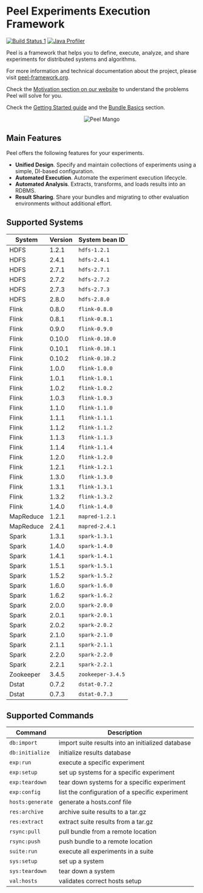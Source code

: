 Peel Experiments Execution Framework
====================================

<a href="https://travis-ci.org/peelframework/peel"><img alt="Build Status 1" src="https://travis-ci.org/peelframework/peel.svg?branch=dev" /></a>
<a href="https://www.ej-technologies.com/products/jprofiler/overview.html"><img alt="Java Profiler" src="https://www.ej-technologies.com/images/product_banners/jprofiler_small.png" /></a>

Peel is a framework that helps you to define, execute, analyze, and share experiments for distributed systems and algorithms.

For more information and technical documentation about the project, please visit [peel-framework.org](http://peel-framework.org).

Check the [Motivation section on our website](http://peel-framework.org/manual/motivation.html) to understand the problems Peel will solve for you.

Check the [Getting Started guide](http://peel-framework.org/getting-started.html) and the [Bundle Basics](http://peel-framework.org/manual/motivation.html) section.

<p align="center">
  <img src="http://peel-framework.org/img/peeled_mango_small.jpg" alt="Peel Mango" />
</p>

## Main Features

Peel offers the following features for your experiments.

- **Unified Design**. Specify and maintain collections of experiments using a simple, DI-based configuration.
- **Automated Execution**. Automate the experiment execution lifecycle.
- **Automated Analysis**. Extracts, transforms, and loads results into an RDBMS.
- **Result Sharing**. Share your bundles and migrating to other evaluation environments without additional effort.

## Supported Systems

| System           | Version        | System bean ID    |
| ---------------- | -------------- | ----------------- |
| HDFS             | 1.2.1          | `hdfs-1.2.1`      |
| HDFS             | 2.4.1          | `hdfs-2.4.1`      |
| HDFS             | 2.7.1          | `hdfs-2.7.1`      |
| HDFS             | 2.7.2          | `hdfs-2.7.2`      |
| HDFS             | 2.7.3          | `hdfs-2.7.3`      |
| HDFS             | 2.8.0          | `hdfs-2.8.0`      |
| Flink            | 0.8.0          | `flink-0.8.0`     |
| Flink            | 0.8.1          | `flink-0.8.1`     |
| Flink            | 0.9.0          | `flink-0.9.0`     |
| Flink            | 0.10.0         | `flink-0.10.0`    |
| Flink            | 0.10.1         | `flink-0.10.1`    |
| Flink            | 0.10.2         | `flink-0.10.2`    |
| Flink            | 1.0.0          | `flink-1.0.0`     |
| Flink            | 1.0.1          | `flink-1.0.1`     |
| Flink            | 1.0.2          | `flink-1.0.2`     |
| Flink            | 1.0.3          | `flink-1.0.3`     |
| Flink            | 1.1.0          | `flink-1.1.0`     |
| Flink            | 1.1.1          | `flink-1.1.1`     |
| Flink            | 1.1.2          | `flink-1.1.2`     |
| Flink            | 1.1.3          | `flink-1.1.3`     |
| Flink            | 1.1.4          | `flink-1.1.4`     |
| Flink            | 1.2.0          | `flink-1.2.0`     |
| Flink            | 1.2.1          | `flink-1.2.1`     |
| Flink            | 1.3.0          | `flink-1.3.0`     |
| Flink            | 1.3.1          | `flink-1.3.1`     |
| Flink            | 1.3.2          | `flink-1.3.2`     |
| Flink            | 1.4.0          | `flink-1.4.0`     |
| MapReduce        | 1.2.1          | `mapred-1.2.1`    |
| MapReduce        | 2.4.1          | `mapred-2.4.1`    |
| Spark            | 1.3.1          | `spark-1.3.1`     |
| Spark            | 1.4.0          | `spark-1.4.0`     |
| Spark            | 1.4.1          | `spark-1.4.1`     |
| Spark            | 1.5.1          | `spark-1.5.1`     |
| Spark            | 1.5.2          | `spark-1.5.2`     |
| Spark            | 1.6.0          | `spark-1.6.0`     |
| Spark            | 1.6.2          | `spark-1.6.2`     |
| Spark            | 2.0.0          | `spark-2.0.0`     |
| Spark            | 2.0.1          | `spark-2.0.1`     |
| Spark            | 2.0.2          | `spark-2.0.2`     |
| Spark            | 2.1.0          | `spark-2.1.0`     |
| Spark            | 2.1.1          | `spark-2.1.1`     |
| Spark            | 2.2.0          | `spark-2.2.0`     |
| Spark            | 2.2.1          | `spark-2.2.1`     |
| Zookeeper        | 3.4.5          | `zookeeper-3.4.5` |
| Dstat            | 0.7.2          | `dstat-0.7.2`     |
| Dstat            | 0.7.3          | `dstat-0.7.3`     |

## Supported Commands

| Command              | Description                                        |
| -------------------- | -------------------------------------------------- |
| `db:import`          |  import suite results into an initialized database |
| `db:initialize`      |  initialize results database                       |
| `exp:run`            |  execute a specific experiment                     |
| `exp:setup`          |  set up systems for a specific experiment          |
| `exp:teardown`       |  tear down systems for a specific experiment       |
| `exp:config`         |  list the configuration of a specific experiment   |
| `hosts:generate`     |  generate a hosts.conf file                        |
| `res:archive`        |  archive suite results to a tar.gz                 |
| `res:extract`        |  extract suite results from a tar.gz               |
| `rsync:pull`         |  pull bundle from a remote location                |
| `rsync:push`         |  push bundle to a remote location                  |
| `suite:run`          |  execute all experiments in a suite                |
| `sys:setup`          |  set up a system                                   |
| `sys:teardown`       |  tear down a system                                |
| `val:hosts`          |  validates correct hosts setup                     |

